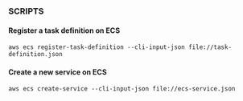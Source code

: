 
### SCRIPTS

#### Register a task definition on ECS

`aws ecs register-task-definition --cli-input-json file://task-definition.json`


#### Create a new service on ECS

`aws ecs create-service --cli-input-json file://ecs-service.json`